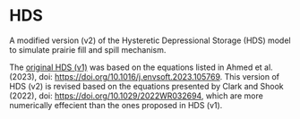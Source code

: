 # HDS
A modified version (v2) of the Hysteretic Depressional Storage (HDS) model to simulate prairie fill and spill mechanism.

The [original HDS (v1)](https://github.com/UC-HAL/HYPE-HDS) was based on the equations listed in Ahmed et al. (2023), doi: https://doi.org/10.1016/j.envsoft.2023.105769. This version of HDS (v2) is revised based on the equations presented by Clark and Shook (2022), doi: https://doi.org/10.1029/2022WR032694, which are more numerically effecient than the ones proposed in HDS (v1).
